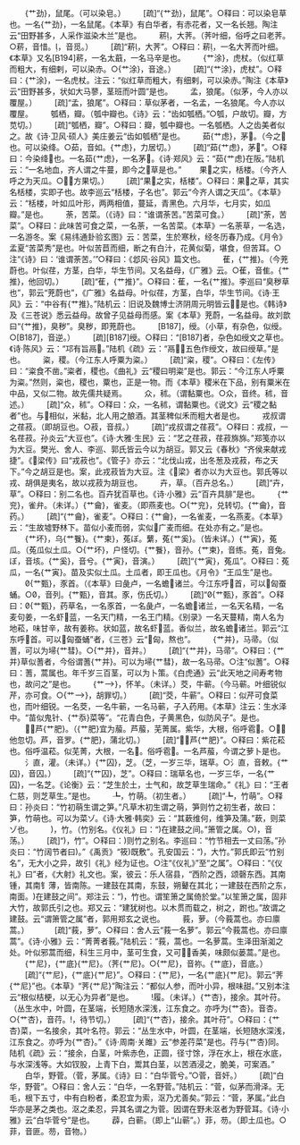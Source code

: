 <!-- { "loadSidebar": true } -->
　　{艹劲}，鼠尾。（可以染皂。）
　　[疏]“{艹劲}，鼠尾”。○释曰：可以染皂草也。一名{艹劲}，一名鼠尾。《本草》有白华者，有赤花者，又一名长翘。陶注云“田野甚多，人采作滋染木兰”是也。
　　菥，大荠。（荠叶细，俗呼之曰老荠。○菥，音惜。，音觅。）
　　[疏]“菥，大荠”。○释曰：菥，一名大荠而叶细。《本草》又名[B194]菥，一名太蕺，一名马辛是也。
　　{艹涂}，虎杖。（似红草而粗大，有细剌，可以染赤。○{艹涂}，音途。）
　　[疏]“{艹涂}，虎杖”。○释曰：{艹涂}，一名虎杖。注云：“似红草而粗大，有细剌，可以染赤。”陶注《本草》云“田野甚多，状如大马蓼，茎班而叶圆”是也。
　　孟，狼尾。（似茅，今人亦以覆屋。）
　　[疏]“孟，狼尾”。○释曰：草似茅者，一名孟，一名狼尾。今人亦以覆屋。
　　瓠栖，瓣。（瓠中瓣也。《诗》云：“齿如瓠栖。”○瓠，户故切。瓣，方苋切。）
　　[疏]“瓠栖，瓣”。○释曰：瓣，瓠中瓣也。一名瓠栖。人之齿美者似之。故《诗·卫风·硕人》美庄姜云“齿如瓠栖”是也。
　　茹{艹虑}，茅。（今之也。可以染绛。○茹，音如。{艹虑}，力居切。）
　　[疏]“茹{艹虑}，茅”。○释曰：今染绛也。一名茹{艹虑}，一名茅。《诗·郑风》云：“茹{艹虑}在阪。”陆机云：“一名地血，齐人谓之牛蔓，即今之草是也。”
　　果之实，栝楼。（今齐人呼之为天瓜。○，方果切。）
　　[疏]“果之实，栝楼”。○释曰：果之草，其实名栝楼，实即子也。故李巡云“栝楼，子名也”。郭云“今齐人谓之天瓜”。《本草》云：“栝楼，叶如瓜叶形，两两相值，蔓延，青黑色。六月华，七月实，如瓜瓣。”是也。
　　荼，苦菜。（《诗》曰：“谁谓荼苦。”苦菜可食。）
　　[疏]“荼，苦菜”。○释曰：此味苦可食之菜，一名荼，一名苦菜。《本草》一名荼草，一名选，一名游冬。案《易纬通卦验玄图》云：苦菜，生於寒秋，经冬历春乃成。《月令》孟夏“苦菜秀”是也。叶似苦苣而细，断之有白汁，花黄似菊，堪食，但苦耳。○注“《诗》曰：‘谁谓荼苦。’”○释曰：《邶风·谷风》篇文也。
　　萑，{艹推}。（今茺蔚也。叶似荏，方茎，白华，华生节间。又名益母，《广雅》云。○萑，音隹。{艹推}，他回切。）
　　[疏]“萑，{艹推}”。○释曰：萑，一名{艹推}。李巡曰“臭秽草也”，郭云“茺蔚也”，《广雅》名益母。叶似荏，方茎，白华，华生节间。《诗·王风》云：“中谷有{艹推}。”陆机云：旧说及魏博士济阴周元明皆云是也。《韩诗》及《三苍说》悉云益母。故曾子见益母而感。案《本草》茺蔚，一名益母。故刘歆曰“{艹推}，臭秽”。臭秽，即茺蔚也。
　　[B187]，绶。（小草，有杂色，似绶。○[B187]，音逆。）
　　[疏][B187]绶。○释曰：“[B187]者，杂色如绶文之草也。《诗·陈风》云：“邛有旨鬲。”陆机《疏》云：“鬲，五色作绶文，故曰绶草。”是也。
　　粢，稷。（今江东人呼粟为粢。）
　　[疏]“粢，稷”。○释曰：《左传》曰：“粢食不凿。”粢者，稷也。《曲礼》云“稷曰明粢”是也。郭云：“今江东人呼粟为粢。”然则，粢也，稷也，粟也，正是一物。而《本草》稷米在下品，别有粟米在中品，又似二物。故先儒共疑焉。
　　众，秫。（谓黏粟也。○众，音终。秫，音述。）
　　[疏]“众，秫”。○释曰：众，一名秫，谓黏粟也。《说文》云“稷之黏者”也。与相似，米黏，北人用之酿酒。其茎稗似禾而粗大者是也。
　　戎叔谓之荏菽。（即胡豆也。○菽，音叔。）
　　[疏]“戎叔谓之荏菽”。○释曰：戎叔，一名荏菽。孙炎云“大豆也”。《诗·大雅·生民》云：“艺之荏菽，荏菽旆旆。”郑笺亦以为大豆。樊光、舍人、李巡、郭氏皆云今以为胡豆。郭又云《春秋》“齐侯来献戎捷”。《梁传》曰“戎菽也”。《管子》亦云：“北伐山戎，出冬葱及戎菽，布之天下。”今之胡豆是也。案，此戎菽皆为大豆。注《梁》者亦以为大豆也。郭氏等以戎、胡俱是夷名，故以戎菽为胡豆也。
　　卉，草。（百卉总名。）
　　[疏]“卉，草”。○释曰：别二名也。百卉犹百草也。《诗·小雅》云“百卉具腓”是也。
　　{艹兖}，雀弁。（未详。）{艹龠}，雀麦。（即燕麦也。○{艹兖}，兑转切。{艹龠}，音药。）
　　[疏]“{艹龠}，雀麦”。○释曰：{艹龠}，一名雀麦，一名燕麦。《本草》云：“生故墟野林下。苗似小麦而弱，实似广麦而细。在处亦有之。”是也。
　　{艹坏}，乌{艹餮}。{艹柬}，菟ぼ。蘩，菟{艹奚}。（皆未详。）{艹寅}，菟瓜。（菟瓜似土瓜。○{艹坏}，户怪切。{艹餮}，音孙。{艹柬}，音练。菟，音兔。ぼ，音垓。{艹奚}，音兮。{艹寅}，音演。）
　　[疏]“{艹寅}，菟瓜”。○释曰：菟瓜，一名{艹寅}。苗及实似土瓜。土瓜者，即王瓜也。《月令》“王瓜生”是也。
　　{艹甄}，豕首。（《本草》曰彘卢，一名蟾诸兰。今江东呼首，可以匈蚕蛹。○，音列。{艹甄}，音其。豕，伤氏切。）
　　[疏]“{艹甄}，豕首”。○释曰：{艹甄}，药草名，一名豕首，一名彘卢，一名蟾诸兰，一名天名精，一名麦句姜，一名虾蓝，一名天门精，一名王门精。《别录》一名天蔓精，南人名为地菘，味甘辛，故有姜称。状如蓝，故名虾蓝。香似兰，故名蟾诸兰。郭云“江东呼首。可以匈蚕蛹”者，《三苍》云“匈，熬也”。
　　{艹并}，马帚。（似蓍，可以为埽{艹彗}。○{艹并}，音并。）
　　[疏]“{艹并}，马帚”。○释曰：{艹并}草似蓍者，今俗谓蓍{艹并}。可以为埽{艹彗}，故一名马帚。○注“似蓍”。○释曰：蓍，蒿属也。年千岁三百茎，可以为卜策。《白虎通》云“此天地之间寿考物也，故问之”是也。
　　{艹}，怀羊。（未详。）茭，牛蕲。（今马蕲。叶细锐似芹，亦可食。○{艹}，胡罪切。）
　　[疏]“茭，牛蕲”。○释曰：似芹可食菜也，而叶细锐。一名茭，一名牛蕲，一名马蕲，子入药用。《本草》注云：生水泽中。“苗似鬼针、{艹忝}菜等”。“花青白色，子黄黑色，似防风子”。是也。
　　，芦{艹肥}。（{艹肥}宜为菔。芦菔，芜菁属。紫华，大根，俗呼雹。○，他忽切。芦，音罗。{艹肥}，蒲北切。）
　　[疏]“，芦{艹肥}”。○释曰：紫花菘也。俗呼温菘。似芜菁，大根，一名。俗呼雹。一名芦菔，今谓之萝卜是也。
　　氵直，灌。（未详。）{艹囚}，芝。（芝，一岁三华，瑞草。○氵直，音敕。{艹囚}，音囚。）
　　[疏]“{艹囚}，芝”。○释曰：瑞草名也，一岁三华，一名{艹囚}，一名芝。《论衡》云：“芝生於土，士气和，故芝草生瑞命。”《礼》曰：“王者仁慈，则芝草生。”是也。
　　┺，竹萌。（初生者。）
　　[疏]“┺，竹萌”。○释曰：孙炎曰：“竹初萌生谓之笋。”凡草木初生谓之萌，笋则竹之初生者，故曰：笋，竹萌也。可以为菜ゾ。《诗·大雅·韩奕》云：“其蔌维何，维笋及蒲。”蔌，则菜ゾ也。
　　，竹。（竹别名。《仪礼》曰：“在建鼓之间。”箫管之属。○，音荡。）
　　[疏]“，竹”。○释曰：则竹之别名。李巡曰：“竹节相去一丈曰荡。”孙炎曰：“竹阔节者曰。”《禹贡》“筱既敷”。孔安国云：“，大竹。”郭氏即云“竹别名”，无大小之异，故引《礼》经为证也。○注“《仪礼》”至“之属”。○释曰：“《仪礼》曰”者，《大射》礼文也。案，彼云：乐人宿县，“西阶之西，颂磬东西。其南锺，其南钅薄，皆南陈。一建鼓在其南，东鼓，朔鼙在其北；一建鼓在西阶之东，南面。在建鼓之间”。郑注云：“，竹也。谓笙箫之属倚於堂。”以笙箫之属，固非大竹，故郭氏引之也。郑又云：“建犹树也。以木贯而载之，树之，跗也。”故谓之建鼓。云“谓箫管之属”者，郭用郑玄之说也。
　　莪，萝。（今莪蒿也。亦曰廪蒿。）
　　　[疏]“莪，萝”。○释曰：舍人云“莪一名萝”。郭云“今莪蒿也。亦曰廪蒿”。《诗·小雅》云：“菁菁者莪。”陆机云：“莪，蒿也。一名萝蒿。生泽田渐洳之处。叶似邪蒿而细，科生三月中，茎可生食，又可，香美，味颇似蒌蒿。”是也。
　　{艹尼}，{艹底}{艹尼}。（荠{艹尼}。○{艹尼}，音祢。{艹底}，音底。）
　　[疏]“{艹尼}，{艹底}{艹尼}”。○释曰：{艹尼}，一名{艹底}{艹尼}。郭云“荠{艹尼}”也。《本草》“荠{艹尼}”陶注云：“都似人参，而叶小异，根味甜。”又别本注云“根似桔梗，以无心为异者”是也。
　　履。（未详。）{艹杏}，接余。其叶苻。（丛生水中，叶圆，在茎端，长短随水深浅，江东食之。亦呼为{艹杏}。音杏。○{艹杏}，音荇。，待节切。）
　　[疏]“{艹杏}，接余。其叶苻”。○释曰：{艹杏}菜，一名接余，其叶名符。郭云：“丛生水中，叶圆，在茎端，长短随水深浅，江东食之。亦呼为{艹杏}。”《诗·周南·关雎》云“参差荇菜”是也。荇与{艹杏}同。陆机《疏》云：“接余，白茎，叶紫赤色，正圆，径寸馀，浮在水上，根在水底，与水深浅等。大如钗股，上青下白，鬻其白茎，以苦酒浸之，脆美，可案酒。”
　　白华，野菅。（菅，茅属。《诗》曰：“白华菅兮。”○菅，音奸。）
　　[疏]“白华，野菅”。○释曰：舍人云：“白华，一名野菅。”陆机云：“菅，似茅而滑泽。无毛，根下五寸，中有白粉者，柔忍宜为索，沤乃尤善矣。”郭云：“菅，茅属。”此白华亦是茅之类也。沤之柔忍，异其名谓之为菅。因谓在野未沤者为野菅耳。《诗·小雅》云“白华菅兮”是也。
　　薜，白蕲。（即上“山蕲”。）菲，芴。（即土瓜也。○菲，音匪。芴，音物。）
